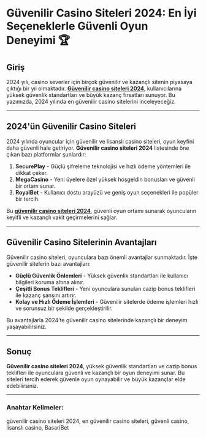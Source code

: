 # Güvenilir Casino Siteleri 2024: En İyi Seçeneklerle Güvenli Oyun Deneyimi 🏆

## Giriş

2024 yılı, casino severler için birçok güvenilir ve kazançlı sitenin piyasaya çıktığı bir yıl olmaktadır. **[Güvenilir casino siteleri 2024](https://casinotr.link/gWCRZ4)**, kullanıcılarına yüksek güvenlik standartları ve büyük kazanç fırsatları sunuyor. Bu yazımızda, 2024 yılında en güvenilir casino sitelerini inceleyeceğiz.

---

## 2024'ün Güvenilir Casino Siteleri

2024 yılında oyuncular için güvenilir ve lisanslı casino siteleri, oyun keyfini daha güvenli hale getiriyor. **Güvenilir casino siteleri 2024** listesinde öne çıkan bazı platformlar şunlardır:

1. **SecurePlay** - Güçlü şifreleme teknolojisi ve hızlı ödeme yöntemleri ile dikkat çeker.
2. **MegaCasino** - Yeni üyelere özel yüksek hoşgeldin bonusları ve güvenli bir ortam sunar.
3. **RoyalBet** - Kullanıcı dostu arayüzü ve geniş oyun seçenekleri ile popüler bir tercih.

Bu **[güvenilir casino siteleri 2024](https://casinotr.link/gWCRZ4)**, güvenli oyun ortamı sunarak oyuncuların keyifli ve kazançlı vakit geçirmelerini sağlar.

---

## Güvenilir Casino Sitelerinin Avantajları

Güvenilir casino siteleri, oyunculara bazı önemli avantajlar sunmaktadır. İşte güvenilir sitelerin bazı avantajları:

- **Güçlü Güvenlik Önlemleri** - Yüksek güvenlik standartları ile kullanıcı bilgileri koruma altına alınır.
- **Çeşitli Bonus Teklifleri** - Yeni oyunculara sunulan cazip bonus teklifleri ile kazanç şansını artırır.
- **Kolay ve Hızlı Ödeme İşlemleri** - Güvenilir sitelerde ödeme işlemleri hızlı ve sorunsuz bir şekilde gerçekleştirilir.

Bu avantajlarla 2024’te güvenilir casino sitelerinde kazançlı bir deneyim yaşayabilirsiniz.

---

## Sonuç

**Güvenilir casino siteleri 2024**, yüksek güvenlik standartları ve cazip bonus teklifleri ile oyunculara güvenli ve kazançlı bir oyun deneyimi sunar. Bu siteleri tercih ederek güvenle oyun oynayabilir ve büyük kazançlar elde edebilirsiniz.

---

### Anahtar Kelimeler:
güvenilir casino siteleri 2024, en güvenilir casino siteleri, güvenli casino, lisanslı casino, BasariBet
